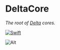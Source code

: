 # DeltaCore

_The root of [Delta](https://github.com/JoeMatt/Delta) cores._

[![Swift](https://github.com/JoeMatt/DeltaCore/actions/workflows/swift.yml/badge.svg)](https://github.com/JoeMatt/DeltaCore/actions/workflows/swift.yml)

![Alt](https://repobeats.axiom.co/api/embed/7edc74031a965336188913f5aa17c4b1d10ba3dc.svg "Repobeats analytics image")
